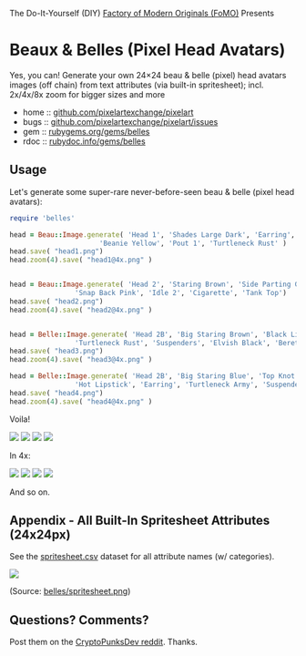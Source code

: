 The Do-It-Yourself (DIY) [Factory of Modern Originals (FoMO)](https://github.com/pixelartexchange/originals) Presents


# Beaux & Belles (Pixel Head Avatars)

Yes, you can! Generate your own 24×24 beau & belle (pixel) head avatars images (off chain) from text attributes (via built-in spritesheet); incl. 2x/4x/8x zoom for bigger sizes and more



* home  :: [github.com/pixelartexchange/pixelart](https://github.com/pixelartexchange/pixelart)
* bugs  :: [github.com/pixelartexchange/pixelart/issues](https://github.com/pixelartexchange/pixelart/issues)
* gem   :: [rubygems.org/gems/belles](https://rubygems.org/gems/belles)
* rdoc  :: [rubydoc.info/gems/belles](http://rubydoc.info/gems/belles)




##  Usage

Let's generate some super-rare never-before-seen
beau & belle (pixel head avatars):


```ruby
require 'belles'

head = Beau::Image.generate( 'Head 1', 'Shades Large Dark', 'Earring',
                      'Beanie Yellow', 'Pout 1', 'Turtleneck Rust' )
head.save( "head1.png")
head.zoom(4).save( "head1@4x.png" )


head = Beau::Image.generate( 'Head 2', 'Staring Brown', 'Side Parting Golden',
                'Snap Back Pink', 'Idle 2', 'Cigarette', 'Tank Top')
head.save( "head2.png")
head.zoom(4).save( "head2@4x.png" )


head = Belle::Image.generate( 'Head 2B', 'Big Staring Brown', 'Black Lipstick',
                'Turtleneck Rust', 'Suspenders', 'Elvish Black', 'Beret Rust' )
head.save( "head3.png")
head.zoom(4).save( "head3@4x.png" )

head = Belle::Image.generate( 'Head 2B', 'Big Staring Blue', 'Top Knot Peach',
                'Hot Lipstick', 'Earring', 'Turtleneck Army', 'Suspenders', 'Chain' )
head.save( "head4.png")
head.zoom(4).save( "head4@4x.png" )
```

Voila!

![](https://github.com/pixelartexchange/pixelart/raw/master/belles/i/head1.png)
![](https://github.com/pixelartexchange/pixelart/raw/master/belles/i/head2.png)
![](https://github.com/pixelartexchange/pixelart/raw/master/belles/i/head3.png)
![](https://github.com/pixelartexchange/pixelart/raw/master/belles/i/head4.png)

In 4x:

![](https://github.com/pixelartexchange/pixelart/raw/master/belles/i/head1@4x.png)
![](https://github.com/pixelartexchange/pixelart/raw/master/belles/i/head2@4x.png)
![](https://github.com/pixelartexchange/pixelart/raw/master/belles/i/head3@4x.png)
![](https://github.com/pixelartexchange/pixelart/raw/master/belles/i/head4@4x.png)


And so on.






## Appendix - All Built-In Spritesheet Attributes (24x24px)

See the [spritesheet.csv](https://github.com/pixelartexchange/pixelart/blob/master/belles/config/spritesheet.csv) dataset for all attribute names (w/ categories).

![](https://github.com/pixelartexchange/pixelart/raw/master/belles/config/spritesheet.png)

(Source: [belles/spritesheet.png](https://github.com/pixelartexchange/pixelart/blob/master/belles/config/spritesheet.png))





## Questions? Comments?

Post them on the [CryptoPunksDev reddit](https://old.reddit.com/r/CryptoPunksDev). Thanks.
